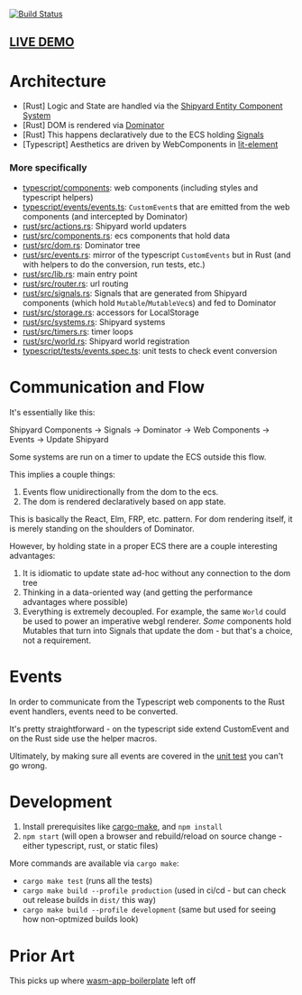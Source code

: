 [![Build Status](https://github.com/dakom/todo-shipyard-lit-dominator/workflows/Test%2C%20Build%2C%20and%20Deploy/badge.svg)](https://github.com/dakom/todo-shipyard-lit-dominator/actions)

## [LIVE DEMO](https://dakom.github.io/todo-shipyard-lit-dominator)

# Architecture

* [Rust] Logic and State are handled via the [Shipyard Entity Component System](https://github.com/leudz/shipyard)
* [Rust] DOM is rendered via [Dominator](https://github.com/pauan/rust-dominator)
* [Rust] This happens declaratively due to the ECS holding [Signals](https://github.com/Pauan/rust-signals)
* [Typescript] Aesthetics are driven by WebComponents in [lit-element](https://lit-element.polymer-project.org/)

### More specifically

* [typescript/components](typescript/components): web components (including styles and typescript helpers)
* [typescript/events/events.ts](typescript/events/events.ts): `CustomEvent`s that are emitted from the web components (and intercepted by Dominator)
* [rust/src/actions.rs](rust/src/actions.rs): Shipyard world updaters 
* [rust/src/components.rs](rust/src/components.rs): ecs components that hold data 
* [rust/src/dom.rs](rust/src/dom.rs): Dominator tree 
* [rust/src/events.rs](rust/src/events.rs): mirror of the typescript `CustomEvents` but in Rust (and with helpers to do the conversion, run tests, etc.)
* [rust/src/lib.rs](rust/src/lib.rs): main entry point 
* [rust/src/router.rs](rust/src/router.rs): url routing
* [rust/src/signals.rs](rust/src/signals.rs): Signals that are generated from Shipyard components (which hold `Mutable`/`MutableVec`s) and fed to Dominator
* [rust/src/storage.rs](rust/src/storage.rs): accessors for LocalStorage 
* [rust/src/systems.rs](rust/src/systems.rs): Shipyard systems 
* [rust/src/timers.rs](rust/src/timers.rs): timer loops 
* [rust/src/world.rs](rust/src/world.rs): Shipyard world registration 
* [typescript/tests/events.spec.ts](typescript/tests/events.spec.ts): unit tests to check event conversion

# Communication and Flow

It's essentially like this:

Shipyard Components -> Signals -> Dominator -> Web Components -> Events -> Update Shipyard

Some systems are run on a timer to update the ECS outside this flow.

This implies a couple things:

1. Events flow unidirectionally from the dom to the ecs.
2. The dom is rendered declaratively based on app state.

This is basically the React, Elm, FRP, etc. pattern. For dom rendering itself, it is merely standing on the shoulders of Dominator. 

However, by holding state in a proper ECS there are a couple interesting advantages: 

1. It is idiomatic to update state ad-hoc without any connection to the dom tree
2. Thinking in a data-oriented way (and getting the performance advantages where possible)
3. Everything is extremely decoupled. For example, the same `World` could be used to power an imperative webgl renderer. _Some_ components hold Mutables that turn into Signals that update the dom - but that's a choice, not a requirement.

# Events

In order to communicate from the Typescript web components to the Rust event handlers, events need to be converted.

It's pretty straightforward - on the typescript side extend CustomEvent and on the Rust side use the helper macros.

Ultimately, by making sure all events are covered in the [unit test](typescript/tests/events.spec.ts) you can't go wrong.

# Development

1. Install prerequisites like [cargo-make](https://github.com/sagiegurari/cargo-make), and `npm install`
2. `npm start` (will open a browser and rebuild/reload on source change - either typescript, rust, or static files)

More commands are available via `cargo make`:

* `cargo make test` (runs all the tests)
* `cargo make build --profile production` (used in ci/cd - but can check out release builds in `dist/` this way)
* `cargo make build --profile development` (same but used for seeing how non-optmized builds look)

# Prior Art

This picks up where [wasm-app-boilerplate](https://github.com/dakom/wasm-app-boilerplate) left off